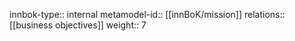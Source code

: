 innbok-type:: internal
metamodel-id:: [[innBoK/mission]]
relations:: [[business objectives]]
weight:: 7


